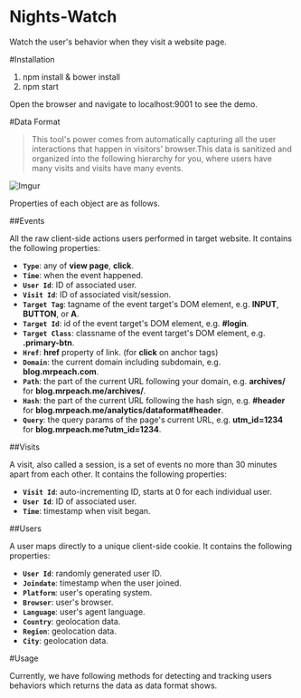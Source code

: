 Nights-Watch
============

Watch the user's behavior when they visit a website page.

#Installation

1. npm install & bower install
2. npm start

Open the browser and navigate to localhost:9001 to see the demo.

#Data Format
> This tool's power comes from automatically capturing all the user interactions that happen in visitors' browser.This data is sanitized and organized into the following hierarchy for you, where users have many visits and visits have many events.

![Imgur](http://i.imgur.com/puakWWX.png?1)

Properties of each object are as follows.

##Events

All the raw client-side actions users performed in target website. It contains the following properties:

* **`Type`**: any of **view page**, **click**.
* **`Time`**: when the event happened.
* **`User Id`**: ID of associated user.
* **`Visit Id`**: ID of associated visit/session.
* **`Target Tag`**: tagname of the event target's DOM element, e.g. **INPUT**, **BUTTON**, or **A**.
* **`Target Id`**: id of the event target's DOM element, e.g. **#login**.
* **`Target Class`**: classname of the event target's DOM element, e.g. **.primary-btn**.
* **`Href`**: **href** property of link. (for **click** on anchor tags)
* **`Domain`**: the current domain including subdomain, e.g. **blog.mrpeach.com**.
* **`Path`**: the part of the current URL following your domain, e.g. **archives/** for **blog.mrpeach.me/archives/**.
* **`Hash`**: the part of the current URL following the hash sign, e.g. **#header** for **blog.mrpeach.me/analytics/dataformat#header**.
* **`Query`**: the query params of the page's current URL, e.g. **utm_id=1234** for **blog.mrpeach.me?utm_id=1234**.

##Visits

A visit, also called a session, is a set of events no more than 30 minutes apart from each other. It contains the following properties:

* **`Visit Id`**: auto-incrementing ID, starts at 0 for each individual user.
* **`User Id`**: ID of associated user.
* **`Time`**: timestamp when visit began.

##Users

A user maps directly to a unique client-side cookie. It contains the following properties:

* **`User Id`**: randomly generated user ID.
* **`Joindate`**: timestamp when the user joined.
* **`Platform`**: user's operating system.
* **`Browser`**: user's browser.
* **`Language`**: user's agent language.
* **`Country`**: geolocation data.
* **`Region`**: geolocation data.
* **`City`**: geolocation data.

#Usage

Currently, we have following methods for detecting and tracking users behaviors which returns the data as data format shows.



